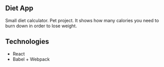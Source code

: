## Diet App
Small diet calculator.
Pet project.
It shows how many calories you need to burn down in order to lose weight.

## Technologies
* React
* Babel + Webpack 